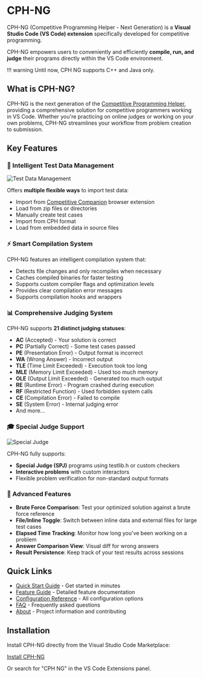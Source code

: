# CPH-NG

CPH-NG (Competitive Programming Helper - Next Generation) is a **Visual Studio
Code (VS Code) extension** specifically developed for competitive programming.

CPH-NG empowers users to conveniently and efficiently **compile, run, and
judge** their programs directly within the VS Code environment.

!!! warning
    Until now, CPH NG supports C++ and Java only.

## What is CPH-NG?

CPH-NG is the next generation of the [Competitive Programming Helper](https://github.com/agrawal-d/cph), providing a comprehensive solution for competitive programmers working in VS Code. Whether you're practicing on online judges or working on your own problems, CPH-NG streamlines your workflow from problem creation to submission.

## Key Features

### 🎯 Intelligent Test Data Management

![Test Data Management](images/loadFromFile.png)

Offers **multiple flexible ways** to import test data:

- Import from [Competitive Companion](https://github.com/jmerle/competitive-companion) browser extension
- Load from zip files or directories
- Manually create test cases
- Import from CPH format
- Load from embedded data in source files

### ⚡ Smart Compilation System

CPH-NG features an intelligent compilation system that:

- Detects file changes and only recompiles when necessary
- Caches compiled binaries for faster testing
- Supports custom compiler flags and optimization levels
- Provides clear compilation error messages
- Supports compilation hooks and wrappers

### 📊 Comprehensive Judging System

CPH-NG supports **21 distinct judging statuses**:

- **AC** (Accepted) - Your solution is correct
- **PC** (Partially Correct) - Some test cases passed
- **PE** (Presentation Error) - Output format is incorrect
- **WA** (Wrong Answer) - Incorrect output
- **TLE** (Time Limit Exceeded) - Execution took too long
- **MLE** (Memory Limit Exceeded) - Used too much memory
- **OLE** (Output Limit Exceeded) - Generated too much output
- **RE** (Runtime Error) - Program crashed during execution
- **RF** (Restricted Function) - Used forbidden system calls
- **CE** (Compilation Error) - Failed to compile
- **SE** (System Error) - Internal judging error
- And more...

### 🎓 Special Judge Support

![Special Judge](images/specialJudge.png)

CPH-NG fully supports:

- **Special Judge (SPJ)** programs using testlib.h or custom checkers
- **Interactive problems** with custom interactors
- Flexible problem verification for non-standard output formats

### 🔄 Advanced Features

- **Brute Force Comparison**: Test your optimized solution against a brute force reference
- **File/Inline Toggle**: Switch between inline data and external files for large test cases
- **Elapsed Time Tracking**: Monitor how long you've been working on a problem
- **Answer Comparison View**: Visual diff for wrong answers
- **Result Persistence**: Keep track of your test results across sessions

## Quick Links

- [Quick Start Guide](quickStart.md) - Get started in minutes
- [Feature Guide](features/) - Detailed feature documentation
- [Configuration Reference](configuration.md) - All configuration options
- [FAQ](faq.md) - Frequently asked questions
- [About](about.md) - Project information and contributing

## Installation

Install CPH-NG directly from the Visual Studio Code Marketplace:

[Install CPH-NG](vscode:extension/langningchen.cph-ng)

Or search for "CPH NG" in the VS Code Extensions panel.
